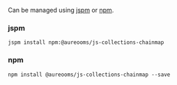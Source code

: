 Can be managed using
[jspm](http://jspm.io)
or [npm](https://github.com/npm/npm).

### jspm
```terminal
jspm install npm:@aureooms/js-collections-chainmap
```

### npm
```terminal
npm install @aureooms/js-collections-chainmap --save
```

